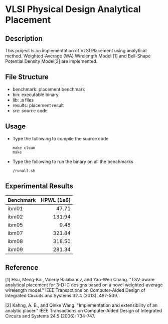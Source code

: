 # VLSI Physical Design Analytical Placement

## Description

This project is an implementation of VLSI Placement using analytical method. Weighted-Average (WA) Wirelength Model [1] and Bell-Shape Potential Density Model[2] are implemented.

## File Structure

- benchmark: placement benchmark
- bin: executable binary
- lib: .a files
- results: placement result
- src: source code

## Usage

- Type the following to compile the source code
    ```
    make clean
    make
    ```

- Type the following to run the binary on all the benchmarks
    ```
    /runall.sh
    ```

## Experimental Results

| Benchmark | HPWL (1e6) |
|:---  | ---: |
| ibm01  | 47.71 |
| ibm02  | 131.94 |
| ibm05  | 9.48 |
| ibm07  | 321.84 |
| ibm08  | 318.50 |
| ibm09  | 281.34 |

## Reference

[1] Hsu, Meng-Kai, Valeriy Balabanov, and Yao-Wen Chang. "TSV-aware analytical placement for 3-D IC designs based on a novel weighted-average wirelength model." IEEE Transactions on Computer-Aided Design of Integrated Circuits and Systems 32.4 (2013): 497-509.

[2] Kahng, A. B., and Qinke Wang. "Implementation and extensibility of an analytic placer." IEEE Transactions on Computer-Aided Design of Integrated Circuits and Systems 24.5 (2006): 734-747.
